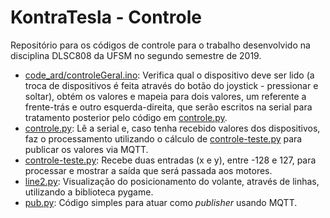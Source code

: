 # KontraTesla - Controle

Repositório para os códigos de controle para o trabalho desenvolvido na disciplina DLSC808 da UFSM no segundo semestre de 2019.

* [code_ard/controleGeral.ino](code_ard/controleGeral.ino): Verifica qual o dispositivo deve ser lido (a troca de dispositivos é feita através do botão do joystick - pressionar e soltar), obtém os valores e mapeia para dois valores, um referente a frente-trás e outro esquerda-direita, que serão escritos na serial para tratamento posterior pelo código em [controle.py](controle.py).
* [controle.py](controle.py): Lê a serial e, caso tenha recebido valores dos dispositivos, faz o processamento utilizando o cálculo de [controle-teste.py](controle-teste.py) para publicar os valores via MQTT.
* [controle-teste.py](controle-teste.py): Recebe duas entradas (x e y), entre -128 e 127, para processar e mostrar a saída que será passada aos motores.
* [line2.py](line2.py): Visualização do posicionamento do volante, através de linhas, utilizando a biblioteca pygame.
* [pub.py](pub.py): Código simples para atuar como *publisher* usando MQTT.

